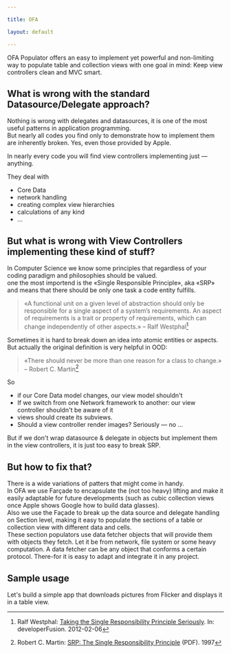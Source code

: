 ```yaml
---

title: OFA

layout: default

---
```


OFA Populator offers an easy to implement yet powerful and non-limiting way to populate table and collection views with one goal in mind: Keep view controllers clean and MVC smart.

What is wrong with the standard Datasource/Delegate approach?
-------------------------------------------------------------

Nothing is wrong with delegates and datasources, it is one of the most useful patterns in application programming.  
But nearly all codes you find only to demonstrate how to implement them are inherently broken. Yes, even those provided by Apple.

In nearly every code you will find view controllers implementing just — anything.

They deal with

-	Core Data
-	network handling
-	creating complex view hierarchies
-	calculations of any kind
-	…

But what is wrong with View Controllers implementing these kind of stuff?
-------------------------------------------------------------------------

In Computer Science we know some principles that regardless of your coding paradigm and philosophies should be valued.  
one the most importend is the «Single Responsible Principle», aka «SRP» and means that there should be only one task a code entity fulfills.

> «A functional unit on a given level of abstraction should only be responsible for a single aspect of a system’s requirements. An aspect of requirements is a trait or property of requirements, which can change independently of other aspects.» – Ralf Westphal[^1]

Sometimes it is hard to break down an idea into atomic entities or aspects.  
But actually the original definition is very helpful in OOD:

> «There should never be more than one reason for a class to change.» – Robert C. Martin[^2]

So

-	if our Core Data model changes, our view model shouldn't  
-	If we switch from one Network framework to another: our view controller shouldn't be aware of it  
-	views should create its subviews.
-	Should a view controller render images? Seriously — no …

But if we don't wrap datasource & delegate in objects but implement them in the view controllers, it is just too easy to break SRP.

But how to fix that?
--------------------

There is a wide variations of patters that might come in handy.  
In OFA we use Farçade to encapsulate the (not too heavy) lifting and make it easily adaptable for future developments (such as cubic collection views once Apple shows Google how to build data glasses).  
Also we use the Façade to break up the data source and delegate handling on Section level, making it easy to populate the sections of a table or collection view with different data and cells.  
These section populators use data fetcher objects that will provide them with objects they fetch. Let it be from network, file system or some heavy computation. A data fetcher can be any object that conforms a certain protocol. There-for it is easy to adapt and integrate it in any project.

Sample usage
------------

Let's build a simple app that downloads pictures from Flicker and displays it in a table view.

[^1]: Ralf Westphal: [Taking the Single Responsibility Principle Seriously](http://www.developerfusion.com/article/137636/taking-the-single-responsibility-principle-seriously/). In: developerFusion. 2012-02-06

[^2]: Robert C. Martin: [SRP: The Single Responsibility Principle](http://www.objectmentor.com/resources/articles/srp.pdf) (PDF). 1997
